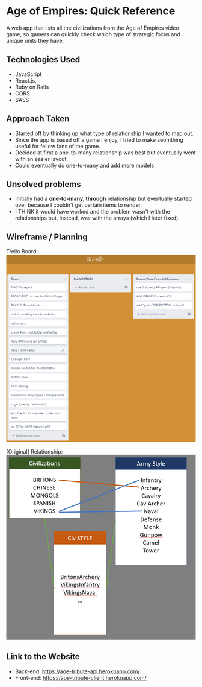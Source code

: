 # Age of Empires: Quick Reference
A web app that lists all the civilizations from the Age of Empires video game, so gamers can quickly check which type of strategic focus and unique units they have.

## Technologies Used
* JavaScript
* React.js, 
* Ruby on Rails
* CORS
* SASS

## Approach Taken
* Started off by thinking up what type of relationship I wanted to map out.
* Since the app is based off a game I enjoy, I tried to make seomthing useful for fellow fans of the game.
* Decided at first a one-to-many relationship was best but eventually went with an easier layout.
* Could eventually do one-to-many and add more models.

## Unsolved problems
* Initially had a **one-to-many, through** relationship but eventually started over because I couldn't get certain items to render.
* I THINK it would have worked and the problem wasn't with the relationships but, instead, was with the arrays (which I later fixed).

## Wireframe / Planning

Trello Board:
![Trello Board](src/images/TrelloProject4.PNG)

[Original] Relationship:
![Picture of One-to-Many Relationship](src/images/CivStyles.PNG)

## Link to the Website
* Back-end: https://aoe-tribute-api.herokuapp.com/
* Front-end: https://aoe-tribute-client.herokuapp.com/
